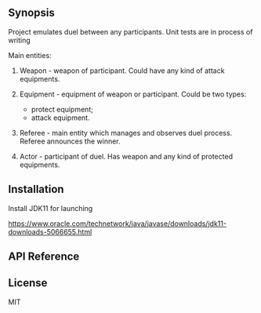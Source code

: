 ## Synopsis

Project emulates duel between any participants.
Unit tests are in process of writing

Main entities:

1) Weapon - weapon of participant. Could have any kind of attack equipments.

2) Equipment - equipment of weapon or participant.
   Could be two types:
   - protect equipment;
   - attack equipment.
 
3) Referee - main entity which manages and observes duel process. 
   Referee announces the winner.
   
4) Actor - participant of duel. Has weapon and any kind of protected equipments.   

## Installation

Install JDK11 for launching

https://www.oracle.com/technetwork/java/javase/downloads/jdk11-downloads-5066655.html

## API Reference

## License

MIT